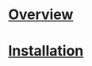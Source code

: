<!-- {% include_relative overview/1-overview.md%}
{% include_relative installation/2-installation.md %}
{% include_relative import-export-operations/4-import-export-operations.md %} -->

# [Overview](overview/1-overview.md)
# [Installation](installation/2-installation.md)
